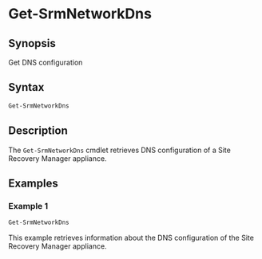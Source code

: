 # Get-SrmNetworkDns

## Synopsis

Get DNS configuration

## Syntax

```powershell
Get-SrmNetworkDns
```

## Description

The `Get-SrmNetworkDns` cmdlet retrieves DNS configuration of a Site Recovery Manager appliance.

## Examples

### Example 1

```powershell
Get-SrmNetworkDns
```

This example retrieves information about the DNS configuration of the Site Recovery Manager appliance.
